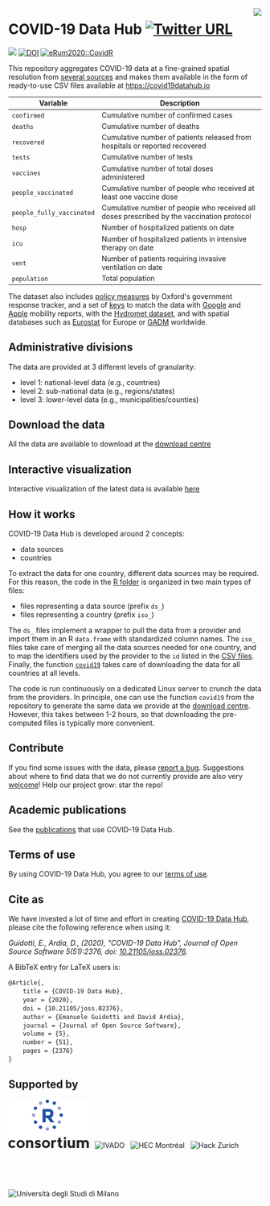 <a href="https://covid19datahub.io"><img src="https://storage.covid19datahub.io/logo.svg" align="right" height="128"/></a>

# COVID-19 Data Hub [![Twitter URL](https://img.shields.io/twitter/url?style=social&url=https%3A%2F%2Fgithub.com%2Fcovid19datahub%2FCOVID19%2F)](https://twitter.com/intent/tweet?url=https%3A%2F%2Fgithub.com%2Fcovid19datahub%2FCOVID19)

[![](https://storage.covid19datahub.io/downloads/total.svg)](https://covid19datahub.io/articles/data.html) [![DOI](https://joss.theoj.org/papers/10.21105/joss.02376/status.svg)](https://doi.org/10.21105/joss.02376) [![eRum2020::CovidR](https://badgen.net/https/runkit.io/erum2020-covidr/badge/branches/master/covid19datahub?cache=300)](https://milano-r.github.io/erum2020-covidr-contest/covid19datahub.html)

This repository aggregates COVID-19 data at a fine-grained spatial resolution from [several sources](https://covid19datahub.io/reference/index.html) and makes them available in the form of ready-to-use CSV files available at https://covid19datahub.io

| Variable                  | Description                                                  |
| ------------------------- | ------------------------------------------------------------ |
| `confirmed`               | Cumulative number of confirmed cases                         |
| `deaths`                  | Cumulative number of deaths                                  |
| `recovered`               | Cumulative number of patients released from hospitals or reported recovered |
| `tests`                   | Cumulative number of tests                                   |
| `vaccines`                | Cumulative number of total doses administered                |
| `people_vaccinated`       | Cumulative number of people who received at least one vaccine dose |
| `people_fully_vaccinated` | Cumulative number of people who received all doses prescribed by the vaccination protocol |
| `hosp`                    | Number of hospitalized patients on date                      |
| `icu`                     | Number of hospitalized patients in intensive therapy on date |
| `vent`                    | Number of patients requiring invasive ventilation on date    |
| `population`              | Total population                                             |

The dataset also includes [policy measures](https://covid19datahub.io/articles/docs.html#policy-measures) by Oxford's government response tracker, and a set of [keys](https://covid19datahub.io/articles/docs.html#external-keys) to match the data with [Google](https://www.google.com/covid19/mobility/) and [Apple](https://www.apple.com/covid19/mobility) mobility reports, with the [Hydromet dataset](https://github.com/CSSEGISandData/COVID-19_Unified-Dataset/tree/master/Hydromet), and with spatial databases such as [Eurostat](https://ec.europa.eu/eurostat/web/nuts/nuts-maps) for Europe or [GADM](https://gadm.org/) worldwide.

## Administrative divisions

The data are provided at 3 different levels of granularity:

- level 1: national-level data (e.g., countries)
- level 2: sub-national data (e.g., regions/states)
- level 3: lower-level data (e.g., municipalities/counties)

## Download the data

All the data are available to download at the [download centre](https://covid19datahub.io/articles/data.html)

## Interactive visualization

Interactive visualization of the latest data is available [here](https://datawrapper.dwcdn.net/3dO9Z/)

## How it works

COVID-19 Data Hub is developed around 2 concepts: 

- data sources
- countries  

To extract the data for one country, different data sources may be required. For this reason, the code in the [R folder](https://github.com/covid19datahub/COVID19/tree/master/R) is organized in two main types of files:

- files representing a data source (prefix `ds_`)
- files representing a country (prefix `iso_`)

The `ds_` files implement a wrapper to pull the data from a provider and import them in an R `data.frame` with standardized column names. The `iso_` files take care of merging all the data sources needed for one country, and to map the identifiers used by the provider to the `id` listed in the [CSV files](https://github.com/covid19datahub/COVID19/tree/master/inst/extdata/db). Finally, the function [`covid19`](https://github.com/covid19datahub/COVID19/blob/master/R/covid19.R) takes care of downloading the data for all countries at all levels.

The code is run continuously on a dedicated Linux server to crunch the data from the providers.  In principle, one can use the function `covid19` from the repository to generate the same data we provide at the [download centre](https://covid19datahub.io/articles/data.html#latest-data). However, this takes between 1-2 hours, so that downloading the pre-computed files is typically more convenient.

## Contribute

If you find some issues with the data, please [report a bug](https://github.com/covid19datahub/COVID19/issues). Suggestions about where to find data that we do not currently provide are also very [welcome](https://github.com/covid19datahub/COVID19/issues/179)! Help our project grow: star the repo!

## Academic publications

See the [publications](https://scholar.google.com/scholar?oi=bibs&hl=en&cites=1585537563493742217) that use COVID-19 Data Hub.

## Terms of use

By using COVID-19 Data Hub, you agree to our [terms of use](https://covid19datahub.io/LICENSE.html).

## Cite as

We have invested a lot of time and effort in creating [COVID-19 Data Hub](https://covid19datahub.io), please cite the following reference when using it:

*Guidotti, E., Ardia, D., (2020), "COVID-19 Data Hub", Journal of Open Source Software 5(51):2376, doi: [10.21105/joss.02376](https://doi.org/10.21105/joss.02376).*

A BibTeX entry for LaTeX users is:

```latex
@Article{,
    title = {COVID-19 Data Hub},
    year = {2020},
    doi = {10.21105/joss.02376},
    author = {Emanuele Guidotti and David Ardia},
    journal = {Journal of Open Source Software},
    volume = {5},
    number = {51},
    pages = {2376}
}
```

## Supported by 

<div style="height:96px">
<img height="96" src="man/figures/RConsortium.png" alt="R Consortium" style="margin-right:8px"/>
<img height="96" src="man/figures/ivado.png" alt="IVADO" style="margin-right:8px"/>
<img height="96" src="man/figures/hec-montreal.jpg" alt="HEC Montréal" style="display:inline-block;margin-right:8px" />
<img height="96" src="man/figures/hackzurich.jpeg" alt="Hack Zurich" style="display:inline-block;margin-right:8px" />
<img height="96" src="man/figures/unimi.jpg" alt="Università degli Studi di Milano" style="display:inline-block;margin-right:8px" />
</div>


